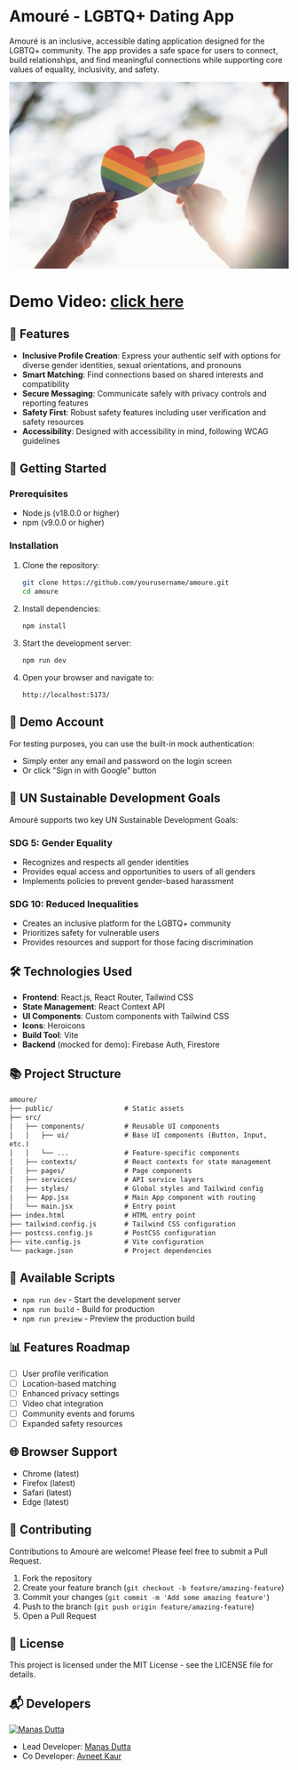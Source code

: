 # Amouré - LGBTQ+ Dating App

Amouré is an inclusive, accessible dating application designed for the LGBTQ+ community. The app provides a safe space for users to connect, build relationships, and find meaningful connections while supporting core values of equality, inclusivity, and safety.

![Amouré](https://github.com/manasdutta04/amoure/blob/main/public/amoure.jpeg)

# Demo Video: [click here](https://www.youtube.com/watch?v=zQM6aI1ClzU&ab_channel=2BitCoder)

## 🌈 Features

- **Inclusive Profile Creation**: Express your authentic self with options for diverse gender identities, sexual orientations, and pronouns
- **Smart Matching**: Find connections based on shared interests and compatibility
- **Secure Messaging**: Communicate safely with privacy controls and reporting features
- **Safety First**: Robust safety features including user verification and safety resources
- **Accessibility**: Designed with accessibility in mind, following WCAG guidelines

## 🚀 Getting Started

### Prerequisites

- Node.js (v18.0.0 or higher)
- npm (v9.0.0 or higher)

### Installation

1. Clone the repository:
   ```bash
   git clone https://github.com/yourusername/amoure.git
   cd amoure
   ```

2. Install dependencies:
   ```bash
   npm install
   ```

3. Start the development server:
   ```bash
   npm run dev
   ```

4. Open your browser and navigate to:
   ```
   http://localhost:5173/
   ```

## 📱 Demo Account

For testing purposes, you can use the built-in mock authentication:

- Simply enter any email and password on the login screen
- Or click "Sign in with Google" button

## 🌟 UN Sustainable Development Goals

Amouré supports two key UN Sustainable Development Goals:

### SDG 5: Gender Equality
- Recognizes and respects all gender identities
- Provides equal access and opportunities to users of all genders
- Implements policies to prevent gender-based harassment

### SDG 10: Reduced Inequalities
- Creates an inclusive platform for the LGBTQ+ community
- Prioritizes safety for vulnerable users
- Provides resources and support for those facing discrimination

## 🛠️ Technologies Used

- **Frontend**: React.js, React Router, Tailwind CSS
- **State Management**: React Context API
- **UI Components**: Custom components with Tailwind CSS
- **Icons**: Heroicons
- **Build Tool**: Vite
- **Backend** (mocked for demo): Firebase Auth, Firestore

## 📚 Project Structure

```
amoure/
├── public/                  # Static assets
├── src/
│   ├── components/          # Reusable UI components
│   │   ├── ui/              # Base UI components (Button, Input, etc.)
│   │   └── ...              # Feature-specific components
│   ├── contexts/            # React contexts for state management
│   ├── pages/               # Page components
│   ├── services/            # API service layers
│   ├── styles/              # Global styles and Tailwind config
│   ├── App.jsx              # Main App component with routing
│   └── main.jsx             # Entry point
├── index.html               # HTML entry point
├── tailwind.config.js       # Tailwind CSS configuration
├── postcss.config.js        # PostCSS configuration
├── vite.config.js           # Vite configuration
└── package.json             # Project dependencies
```

## 🔧 Available Scripts

- `npm run dev` - Start the development server
- `npm run build` - Build for production
- `npm run preview` - Preview the production build

## 📊 Features Roadmap

- [ ] User profile verification
- [ ] Location-based matching
- [ ] Enhanced privacy settings
- [ ] Video chat integration
- [ ] Community events and forums
- [ ] Expanded safety resources

## 🌐 Browser Support

- Chrome (latest)
- Firefox (latest)
- Safari (latest)
- Edge (latest)

## 👥 Contributing

Contributions to Amouré are welcome! Please feel free to submit a Pull Request.

1. Fork the repository
2. Create your feature branch (`git checkout -b feature/amazing-feature`)
3. Commit your changes (`git commit -m 'Add some amazing feature'`)
4. Push to the branch (`git push origin feature/amazing-feature`)
5. Open a Pull Request

## 📝 License

This project is licensed under the MIT License - see the LICENSE file for details.

## 📬 Developers

[![Manas Dutta](https://avatars.githubusercontent.com/u/122201926?size=60)](https://github.com/manasdutta04 "Manas Dutta on GitHub")
- Lead Developer: [Manas Dutta](https://www.linkedin.com/in/manasdutta04/)
- Co Developer: [Avneet Kaur](https://www.linkedin.com/in/avneet-kaur-0892a032a/)
